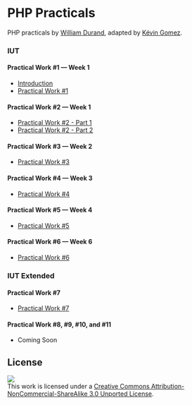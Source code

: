 PHP Practicals
==============

PHP practicals by [William Durand](http://github.com/willdurand), adapted by [Kévin
Gomez](https://github.com/K-Phoen/).

### IUT

#### Practical Work #1 — Week 1

* [Introduction](src/iut/introduction.md)
* [Practical Work #1](src/iut/1.md)

#### Practical Work #2 — Week 1

* [Practical Work #2 - Part 1](src/iut/2-1.md)
* [Practical Work #2 - Part 2](src/iut/2-2.md)

#### Practical Work #3 —  Week 2

* [Practical Work #3](src/iut/3.md)

#### Practical Work #4 —  Week 3

* [Practical Work #4](src/iut/4.md)

#### Practical Work #5 —  Week 4

* [Practical Work #5](src/iut/5.md)

#### Practical Work #6 —  Week 6

* [Practical Work #6](src/iut/6.md)

### IUT Extended

#### Practical Work #7

* [Practical Work #7](src/iut/7.md)

#### Practical Work #8, #9, #10, and #11

* Coming Soon

License
-------

[![](http://i.creativecommons.org/l/by-nc-sa/3.0/88x31.png)
](http://creativecommons.org/licenses/by-nc-sa/3.0/)<br />This work is
licensed under a [Creative Commons Attribution-NonCommercial-ShareAlike 3.0
Unported License](http://creativecommons.org/licenses/by-nc-sa/3.0/).
